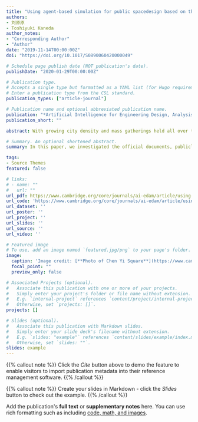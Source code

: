 ```yaml
---
title: "Using agent-based simulation for public spacedesign based on the Shanghai Bund waterfrontcrowd disaster"
authors:
- 刘原原
- Toshiyuki Kaneda
author_notes:
- "Corresponding Author"
- "Author"
date: "2019-11-14T00:00:00Z"
doi: "https://doi.org/10.1017/S0890060420000049"

# Schedule page publish date (NOT publication's date).
publishDate: "2020-01-29T00:00:00Z"

# Publication type.
# Accepts a single type but formatted as a YAML list (for Hugo requirements).
# Enter a publication type from the CSL standard.
publication_types: ["article-journal"]

# Publication name and optional abbreviated publication name.
publication: "*Artificial Intelligence for Engineering Design, Analysis and Manufacturing, 34*(2020)"
publication_short: ""

abstract: With growing city density and mass gatherings held all over the world in urban spaces, crowd disasters have been happening each year.  In considering the avoidance of crowd disasters and the reduction of fatalities, it is important to analyze the efficient spatial layout of the public space in situations of high crowd density.  Compared with traditional empirical design methods, computational approaches have better abilities for quantitative analysis and are gradually being adopted in the planning and management of the urban public space.  In this paper, we investigated the official documents, publicly available videos, and materials of the Shanghai waterfront crowd disaster which happened on December 31, 2014.  Based on the investigation, a detailed site survey was conducted and pedestrian flow data were acquired. To test the influence of different spatial layouts, an agent-based simulator is built, following the ASPFver4.0 (Agent Simulator of Pedestrian Flow) pedestrian walking rules.  With the surveyed pedestrian flow data, the original spatial layout of the Shanghai Bund waterfront together with five other comparison scenarios are tested, including both space design and crowd management improvements.  In the simulation results, the efficiencies of different space design and crowd management solutions are compared.  The results show that even simple crowd control measures such as capacity reserve and more proper route planning will allow for a positive improvement in crowd safety.  The results also compare the efficiency of different spatial operations and give general suggestions to the problems urban public space designers should consider in high-density environments.

# Summary. An optional shortened abstract.
summary: In this paper, we investigated the official documents, publicly available videos, and materials of the Shanghai waterfront crowd disaster which happened on December 31, 2014.  Based on the investigation, a detailed site survey was conducted and pedestrian flow data were acquired.

tags:
- Source Themes
featured: false

# links:
# - name: ""
#   url: ""
url_pdf: https://www.cambridge.org/core/journals/ai-edam/article/using-agentbased-simulation-for-public-space-design-based-on-the-shanghai-bund-waterfront-crowd-disaster/A89C278A260A5BFDFBDE18FC1C4AABAF
url_code: 'https://www.cambridge.org/core/journals/ai-edam/article/using-agentbased-simulation-for-public-space-design-based-on-the-shanghai-bund-waterfront-crowd-disaster/A89C278A260A5BFDFBDE18FC1C4AABAF'
url_dataset: ''
url_poster: ''
url_project: ''
url_slides: ''
url_source: ''
url_video: ''

# Featured image
# To use, add an image named `featured.jpg/png` to your page's folder. 
image:
  caption: 'Image credit: [**Photo of Chen Yi Square**](https://www.cambridge.org/core/journals/ai-edam/article/using-agentbased-simulation-for-public-space-design-based-on-the-shanghai-bund-waterfront-crowd-disaster/A89C278A260A5BFDFBDE18FC1C4AABAF)'
  focal_point: ""
  preview_only: false

# Associated Projects (optional).
#   Associate this publication with one or more of your projects.
#   Simply enter your project's folder or file name without extension.
#   E.g. `internal-project` references `content/project/internal-project/index.md`.
#   Otherwise, set `projects: []`.
projects: []

# Slides (optional).
#   Associate this publication with Markdown slides.
#   Simply enter your slide deck's filename without extension.
#   E.g. `slides: "example"` references `content/slides/example/index.md`.
#   Otherwise, set `slides: ""`.
slides: example
---
```


{{% callout note %}}
Click the *Cite* button above to demo the feature to enable visitors to import publication metadata into their reference management software.
{{% /callout %}}

{{% callout note %}}
Create your slides in Markdown - click the *Slides* button to check out the example.
{{% /callout %}}

Add the publication's **full text** or **supplementary notes** here. You can use rich formatting such as including [code, math, and images](https://docs.hugoblox.com/content/writing-markdown-latex/).

